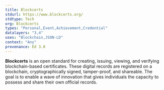 ```yaml
---
title: Blockcerts
stdurl: https://www.blockcerts.org/
stdtype: Tech
org: Blockcerts
types: "Personal,Event,Achievement,Credential"
datalayers: "3,4"
uses: "Blockchain,JSON-LD"
context: "Any"
provenance: Ed 3.0
---
```

**Blockcerts** is an open standard for creating, issuing, viewing, and verifying blockchain-based certificates. These digital records are registered on a blockchain, cryptographically signed, tamper-proof, and shareable. The goal is to enable a wave of innovation that gives individuals the capacity to possess and share their own official records.
